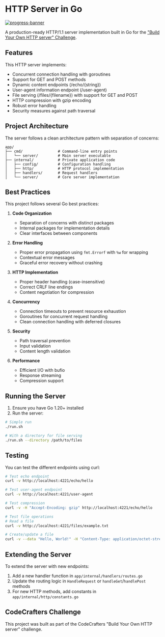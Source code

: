 # HTTP Server in Go

[![progress-banner](https://backend.codecrafters.io/progress/http-server/d5861641-0171-4e47-ae5f-39d0bd452434)](https://app.codecrafters.io/users/codecrafters-bot?r=2qF)

A production-ready HTTP/1.1 server implementation built in Go for the ["Build Your Own HTTP server" Challenge](https://app.codecrafters.io/courses/http-server/overview).

## Features

This HTTP server implements:

- Concurrent connection handling with goroutines
- Support for GET and POST methods
- Dynamic content endpoints (/echo/{string})
- User-agent information endpoint (/user-agent)
- File serving (/files/{filename}) with support for GET and POST
- HTTP compression with gzip encoding
- Robust error handling
- Security measures against path traversal

## Project Architecture

The server follows a clean architecture pattern with separation of concerns:

```
app/
├── cmd/                # Command-line entry points
│   └── server/         # Main server executable
├── internal/           # Private application code
│   ├── config/         # Configuration handling
│   ├── http/           # HTTP protocol implementation
│   ├── handlers/       # Request handlers
│   └── server/         # Core server implementation
```

## Best Practices

This project follows several Go best practices:

1. **Code Organization**
   - Separation of concerns with distinct packages
   - Internal packages for implementation details
   - Clear interfaces between components

2. **Error Handling**
   - Proper error propagation using `fmt.Errorf` with `%w` for wrapping
   - Contextual error messages
   - Graceful error recovery without crashing

3. **HTTP Implementation**
   - Proper header handling (case-insensitive)
   - Correct CRLF line endings
   - Content negotiation for compression

4. **Concurrency**
   - Connection timeouts to prevent resource exhaustion
   - Goroutines for concurrent request handling
   - Clean connection handling with deferred closures

5. **Security**
   - Path traversal prevention
   - Input validation
   - Content length validation

6. **Performance**
   - Efficient I/O with bufio
   - Response streaming
   - Compression support

## Running the Server

1. Ensure you have Go 1.20+ installed
2. Run the server:

```sh
# Simple run
./run.sh

# With a directory for file serving
./run.sh --directory /path/to/files
```

## Testing

You can test the different endpoints using curl:

```sh
# Test echo endpoint
curl -v http://localhost:4221/echo/hello

# Test user-agent endpoint
curl -v http://localhost:4221/user-agent

# Test compression
curl -v -H "Accept-Encoding: gzip" http://localhost:4221/echo/hello

# Test file operations
# Read a file
curl -v http://localhost:4221/files/example.txt

# Create/update a file
curl -v --data "Hello, World!" -H "Content-Type: application/octet-stream" http://localhost:4221/files/example.txt
```

## Extending the Server

To extend the server with new endpoints:

1. Add a new handler function in `app/internal/handlers/routes.go`
2. Update the routing logic in `HandleRequest` or `handleGet`/`handlePost` methods
3. For new HTTP methods, add constants in `app/internal/http/constants.go`

## CodeCrafters Challenge

This project was built as part of the CodeCrafters "Build Your Own HTTP server" challenge.
